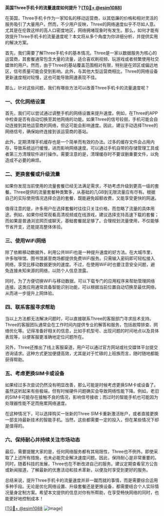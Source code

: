 **英国Three手机卡的流量速度如何提升？[[TG💪+ @esim1088](https://t.me/s/esim1088)]**

在英国，Three手机卡作为一家知名的移动运营商，以其低廉的价格和相对灵活的服务吸引了大量用户。然而，不少用户反映，Three的网络速度似乎不尽如人意。尤其是在伦敦这样的高人口密度地区，网络拥堵现象时有发生。那么，如何才能有效提升Three手机卡的流量速度呢？本文将从多个角度为你详细分析，并提供实用的解决方案。

首先，我们需要了解Three手机卡的基本情况。Three是一家以数据服务为核心的运营商，其套餐通常包含大量的流量，适合喜欢刷视频、玩游戏或者频繁使用社交媒体的用户。然而，由于Three的基站覆盖范围相对有限，特别是在郊区或偏远地区，信号质量可能会受到影响。此外，与其他大型运营商相比，Three的网络设备更新速度相对较慢，这也可能导致网速表现不佳。

那么，针对这些问题，我们有哪些方法可以改善Three手机卡的流量速度呢？

### 一、优化网络设置

首先，我们可以尝试通过调整手机的网络设置来提升速度。例如，在Three的APP中检查是否有自动切换至其他网络的功能。如果Three的信号较弱，手机可能会自动连接到其他运营商的网络，但这可能会影响速度。因此，建议手动选择Three的网络信号，确保始终连接到该运营商的基站。

此外，定期清理手机缓存也是一个简单而有效的办法。过多的缓存文件会占用内存，导致系统运行缓慢，进而影响网络速度。可以通过手机自带的存储管理工具或者第三方清理软件进行操作。需要注意的是，清理缓存时不要误删重要文件，以免造成不必要的麻烦。

### 二、更换套餐或升级流量

如果你发现当前使用的流量套餐已经无法满足需求，不妨考虑升级到更高一级的套餐。Three提供的流量套餐种类繁多，从基础的几GB到无限流量应有尽有。根据自己的实际使用情况选择合适的套餐，既能避免超额收费，又能享受更快的网速。

值得注意的是，许多用户在选择套餐时往往只关注价格，而忽略了流量的具体用途。例如，如果你经常观看高清视频或在线游戏，建议选择支持高速下载的套餐；而如果是普通浏览网页或聊天，基础套餐就足够了。合理规划流量使用，不仅能够节省开支，还能提高整体体验。

### 三、使用WiFi网络

除了依赖移动数据外，利用公共WiFi也是一种提升速度的好方法。在大城市里，许多咖啡馆、图书馆甚至商场都提供免费WiFi服务。只需输入密码即可轻松接入网络，享受比移动数据更快的速度。不过，在使用WiFi时也要注意安全问题，避免连接未知来源的网络，以防个人信息泄露。

同时，为了方便切换WiFi与移动数据，可以下载专门的应用程序来帮助管理网络连接。这类应用通常具备智能识别功能，可以根据当前位置自动切换至最优网络，从而进一步提升上网体验。

### 四、联系客服寻求帮助

当以上方法都无法解决问题时，可以直接联系Three的客服部门寻求技术支持。Three的客服团队通常会在工作时间内提供专业的解答和服务，包括故障排查、网络优化等。记得准备好相关的信息，比如手机型号、出现问题的时间地点以及具体表现等，以便客服更准确地定位问题所在。

另外，Three还推出了线上客服渠道，用户可以通过官方网站或社交媒体平台提交咨询请求。这种方式更加便捷高效，尤其是对于忙碌的上班族而言，随时随地都能获得帮助。

### 五、考虑更换SIM卡或设备

如果经过多次尝试仍然没有明显改善，那么可能是时候考虑更换SIM卡或设备了。虽然这听起来有些极端，但有时候硬件问题确实会导致网络性能下降。例如，老旧的SIM卡可能存在接触不良的情况，影响信号接收；而过时的智能手机也可能因为处理器性能不足而拖累网络速度。

在这种情况下，可以选择购买一张新的Three SIM卡重新激活账户，或者直接更换一部支持最新技术的智能手机。当然，这些都需要一定的投入，但在某些情况下却是值得的。

### 六、保持耐心并持续关注市场动态

最后，需要提醒大家的是，任何网络服务都有其局限性，Three也不例外。即使采取了上述所有措施，也未必能完全解决速度问题。因此，保持耐心是非常重要的。同时，随着科技的发展，Three也在不断改进自己的服务。建议定期查看官方公告或新闻报道，了解最新的优惠活动和技术革新，以便及时享受到更好的服务。

总结来说，提升Three手机卡的流量速度并非一蹴而就的事情，而是需要综合运用多种手段。无论是优化网络设置、升级套餐还是更换设备，都需要结合个人实际情况量身定制方案。希望本文提供的信息对你有所帮助，在享受畅快网络的同时，也能更好地控制成本！

[[TG💪+ @esim1088](https://t.me/s/esim1088) ![Image](https://i.postimg.cc/4NQfJmqS/Snipaste-2025-05-13-00-14-12.png)]